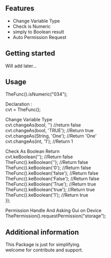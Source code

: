 <!--
This README describes the package. If you publish this package to pub.dev,
this README's contents appear on the landing page for your package.

For information about how to write a good package README, see the guide for
[writing package pages](https://dart.dev/guides/libraries/writing-package-pages).

For general information about developing packages, see the Dart guide for
[creating packages](https://dart.dev/guides/libraries/create-library-packages)
and the Flutter guide for
[developing packages and plugins](https://flutter.dev/developing-packages).
-->

## Features
- Change Variable Type
- Check is Numeric
- simply to Boolean result
- Auto Permission Request


## Getting started

Will add later...

## Usage

TheFunc().isNumeric("034");  

Declaration :  
    cvt = TheFunc();  

Change Variable Type  
    cvt.changeAs(bool, '') //return false  
    cvt.changeAs(bool, 'TRUE'); //Return true  
    cvt.changeAs(String, 'One'); //Return 'One'  
    cvt.changeAs(int, '1'); //Return 1  

Check As Boolean Return  
    cvt.keBoolean(''); //Return false  
    TheFunc().keBoolean(''); //Return false  
    TheFunc().keBoolean('0'); //Return false  
    TheFunc().keBoolean('false'); //Return false  
    TheFunc().keBoolean('False'); //Return false  
    TheFunc().keBoolean('True'); //Return true  
    TheFunc().keBoolean('true'); //Return true  
    TheFunc().keBoolean('1'); //Return true  
  });  

Permission Handle And Asking Gui on Device  
    ThePermission().requestPermission("storage");  


## Additional information

This Package is just for simplifying.  
welcome for contribute and support.  
